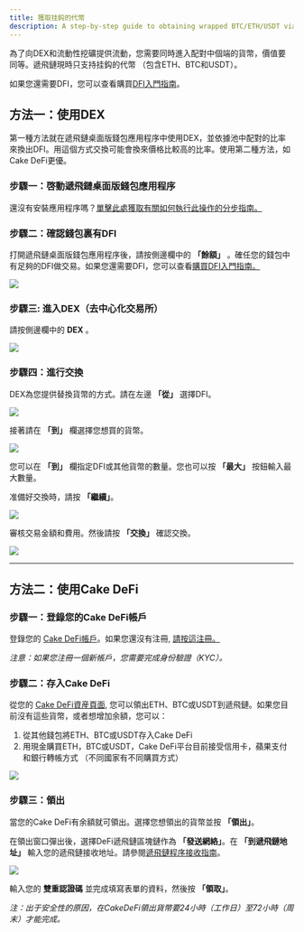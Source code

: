 ```yaml
---
title: 獲取挂鈎的代幣
description: A step-by-step guide to obtaining wrapped BTC/ETH/USDT via the DEX or Cake DeFi
---
```


為了向DEX和流動性挖礦提供流動，您需要同時進入配對中個端的貨幣，價值要同等。遞飛鏈現時只支持挂鈎的代幣 （包含ETH、BTC和USDT）。

如果您還需要DFI，您可以查看購買[DFI入門指南](https://www.youtube.com/watch?v=vtM-k7E-HPA)。

## 方法一：使用DEX

第一種方法就在遞飛鏈桌面版錢包應用程序中使用DEX，並依據池中配對的比率來換出DFI。用這個方式交換可能會換來價格比較高的比率。使用第二種方法，如Cake DeFi更優。

### 步驟一：啓動遞飛鏈桌面版錢包應用程序

還沒有安裝應用程序嗎？[單擊此處獲取有關如何執行此操作的分步指南。](/learn/defi-app-how-to/?utm_source=defichain&utm_medium=dex-guide&utm_campaign=dex-launch)

### 步驟二：確認錢包裏有DFI

打開遞飛鏈桌面版錢包應用程序後，請按側邊欄中的 **「餘額」** 。確任您的錢包中有足夠的DFI做交易。如果您還需要DFI，您可以查看[購買DFI入門指南。](https://defichain.ghost.io/where-and-how-to-buy-dfi-defichain/)

![](/img/guides/installing-defi-app/wallets-choose.png)

### 步驟三: 進入DEX（去中心化交易所）

請按側邊欄中的 **DEX** 。

![](/img/guides/obtaining-tokens/go-to-dex.png)

### 步驟四：進行交換

DEX為您提供替換貨幣的方式。請在左邊 **「從」** 選擇DFI。

![](/img/guides/obtaining-tokens/dex-from.png)

接著請在 **「到」** 欄選擇您想買的貨幣。

![](/img/guides/obtaining-tokens/dex-to.png)

您可以在 **「到」** 欄指定DFI或其他貨幣的數量。您也可以按 **「最大」** 按鈕輸入最大數量。

准備好交換時，請按 **「繼續」**。

![](/img/guides/obtaining-tokens/ready-to-swap.png)

審核交易金額和費用。然後請按 **「交換」** 確認交換。

![](/img/guides/obtaining-tokens/dex-verify.png)

---

## 方法二：使用Cake DeFi

### 步驟一：登錄您的Cake DeFi帳戶

登錄您的 [Cake DeFi帳戶](https://app.cakedefi.com/login)。如果您還沒有注冊, [請按這注冊。](https://app.cakedefi.com/register)

_注意：如果您注冊一個新帳戶，您需要完成身份驗證（KYC）。_

### 步驟二：存入Cake DeFi

從您的 [Cake DeFi資産頁面](https://app.cakedefi.com/wallets), 您可以領出ETH、BTC或USDT到遞飛鏈。如果您目前沒有這些貨幣，或者想增加余額，您可以：

1. 從其他錢包將ETH、BTC或USDT存入Cake DeFi
2. 用現金購買ETH，BTC或USDT，Cake DeFi平台目前接受信用卡，蘋果支付和銀行轉帳方式 （不同國家有不同購買方式）

![](/img/guides/obtaining-tokens/cake-assets.png)

### 步驟三：領出

當您的Cake DeFi有余額就可領出。選擇您想領出的貨幣並按 **「領出」**。

在領出窗口彈出後，選擇DeFi遞飛鏈區塊鏈作為 **「發送網絡」**。在 **「到遞飛鏈地址」** 輸入您的遞飛鏈接收地址。請參閱[遞飛鏈程序接收指南](/learn/defi-app-how-to/?utm_source=defichain&utm_medium=dex-guide&utm_campaign=dex-launch)。

![](/img/guides/obtaining-tokens/cake-withdraw.png)

輸入您的 **雙重認證碼** 並完成填寫表單的資料，然後按 **「領取」**。



_注：出于安全性的原因，在CakeDeFi領出貨幣要24小時（工作日）至72小時（周末）才能完成。_
